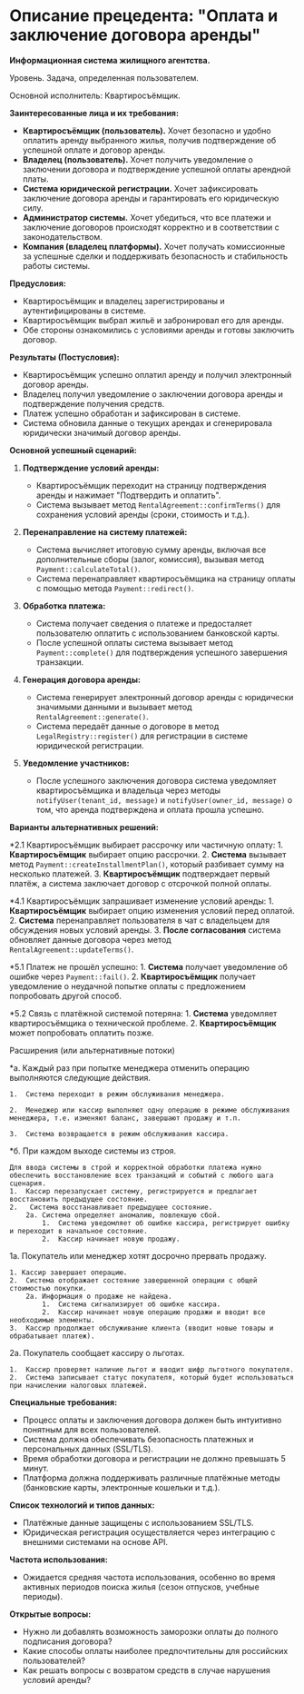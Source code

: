 # Описание прецедента: "Оплата и заключение договора аренды"

**Информационная система жилищного агентства.**

Уровень. Задача, определенная пользователем.

Основной исполнитель: Квартиросъёмщик.

**Заинтересованные лица и их требования:**

- **Квартиросъёмщик (пользователь).** Хочет безопасно и удобно оплатить аренду выбранного жилья, получив подтверждение об успешной оплате и договор аренды.
- **Владелец (пользователь).** Хочет получить уведомление о заключении договора и подтверждение успешной оплаты арендной платы.
- **Система юридической регистрации.** Хочет зафиксировать заключение договора аренды и гарантировать его юридическую силу.
- **Администратор системы.** Хочет убедиться, что все платежи и заключение договоров происходят корректно и в соответствии с законодательством.
- **Компания (владелец платформы).** Хочет получать комиссионные за успешные сделки и поддерживать безопасность и стабильность работы системы.

**Предусловия:**

- Квартиросъёмщик и владелец зарегистрированы и аутентифицированы в системе.
- Квартиросъёмщик выбрал жильё и забронировал его для аренды.
- Обе стороны ознакомились с условиями аренды и готовы заключить договор.

**Результаты (Постусловия):**

- Квартиросъёмщик успешно оплатил аренду и получил электронный договор аренды.
- Владелец получил уведомление о заключении договора аренды и подтверждение получения средств.
- Платеж успешно обработан и зафиксирован в системе.
- Система обновила данные о текущих арендах и сгенерировала юридически значимый договор аренды.

**Основной успешный сценарий:**

1. **Подтверждение условий аренды:**
   - Квартиросъёмщик переходит на страницу подтверждения аренды и нажимает "Подтвердить и оплатить".
   - Система вызывает метод `RentalAgreement::confirmTerms()` для сохранения условий аренды (сроки, стоимость и т.д.).

2. **Перенаправление на систему платежей:**
   - Система вычисляет итоговую сумму аренды, включая все дополнительные сборы (залог, комиссия), вызывая метод `Payment::calculateTotal()`.
   - Система перенаправляет квартиросъёмщика на страницу оплаты с помощью метода `Payment::redirect()`.

3. **Обработка платежа:**
   - Система получает сведения о платеже и предосталяет пользователю оплатить с использованием банковской карты.
   - После успешной оплаты система вызывает метод `Payment::complete()` для подтверждения успешного завершения транзакции.

4. **Генерация договора аренды:**
   - Система генерирует электронный договор аренды с юридически значимыми данными и вызывает метод `RentalAgreement::generate()`.
   - Система передаёт данные о договоре в метод `LegalRegistry::register()` для регистрации в системе юридической регистрации.

5. **Уведомление участников:**
   - После успешного заключения договора система уведомляет квартиросъёмщика и владельца через методы `notifyUser(tenant_id, message)` и `notifyUser(owner_id, message)` о том, что аренда подтверждена и оплата прошла успешно.

**Варианты альтернативных решений:**

   *2.1 Квартиросъёмщик выбирает рассрочку или частичную оплату:
      1. **Квартиросъёмщик** выбирает опцию рассрочки.
      2. **Система** вызывает метод `Payment::createInstallmentPlan()`, который разбивает сумму на несколько платежей.
      3. **Квартиросъёмщик** подтверждает первый платёж, а система заключает договор с отсрочкой полной оплаты.

   *4.1 Квартиросъёмщик запрашивает изменение условий аренды:
      1. **Квартиросъёмщик** выбирает опцию изменения условий перед оплатой.
      2. **Система** перенаправляет пользователя в чат с владельцем для обсуждения новых условий аренды.
      3. **После согласования** система обновляет данные договора через метод `RentalAgreement::updateTerms()`.

   *5.1 Платеж не прошёл успешно:
      1. **Система** получает уведомление об ошибке через `Payment::fail()`.
      2. **Квартиросъёмщик** получает уведомление о неудачной попытке оплаты с предложением попробовать другой способ.

   *5.2 Связь с платёжной системой потеряна:
      1. **Система** уведомляет квартиросъёмщика о технической проблеме.
      2. **Квартиросъёмщик** может попробовать оплатить позже.

Расширения (или альтернативные потоки) 

*а. Каждый раз при попытке менеджера отменить операцию выполняются следующие дей­ствия.

    1.	Система переходит в режим обслуживания менеджера.

    2.	Менеджер или кассир выполняют одну операцию в режиме обслуживания менеджера, т.е. изменяют баланс, завершают продажу и т.п.

    3.	Система возвращается в режим обслуживания кассира.

*б. При каждом выходе системы из строя.

    Для ввода системы в строй и корректной обработки платежа нужно обеспечить восстанов­ление всех транзакций и событий с любого шага сценария. 
    1.	Кассир перезапускает систему, регистрируется и предлагает восстановить предыдущее состояние.
    2.	 Система восстанавливает предыдущее состояние.
        2а. Система определяет аномалию, повлекшую сбой.
            1.	Система уведомляет об ошибке кассира, регистрирует ошибку и переходит в на­чальное состояние.
            2.	Кассир начинает новую продажу.

1а. Покупатель или менеджер хотят досрочно прервать продажу.

    1. Кассир завершает операцию.
    2.	Система отображает состояние завершенной операции с общей стоимостью покупки.
        2а. Информация о продаже не найдена.
            1.	Система сигнализирует об ошибке кассира.
            2.	Кассир начинает новую операцию продажи и вводит все необходимые элементы.
    3.	Кассир продолжает обслуживание клиента (вводит новые товары и обрабатывает платеж).

2а. Покупатель сообщает кассиру о льготах.

    1.	Кассир проверяет наличие льгот и вводит шифр льготного покупателя.
    2.	Система записывает статус покупателя, который будет использоваться при начислении налоговых платежей.


 **Специальные требования:**

- Процесс оплаты и заключения договора должен быть интуитивно понятным для всех пользователей.
- Система должна обеспечивать безопасность платежных и персональных данных (SSL/TLS).
- Время обработки договора и регистрации не должно превышать 5 минут.
- Платформа должна поддерживать различные платёжные методы (банковские карты, электронные кошельки и т.д.).

 **Список технологий и типов данных:**

- Платёжные данные защищены с использованием SSL/TLS.
- Юридическая регистрация осуществляется через интеграцию с внешними системами на основе API.

 **Частота использования:**

- Ожидается средняя частота использования, особенно во время активных периодов поиска жилья (сезон отпусков, учебные периоды).

 **Открытые вопросы:**

- Нужно ли добавлять возможность заморозки оплаты до полного подписания договора?
- Какие способы оплаты наиболее предпочтительны для российских пользователей?
- Как решать вопросы с возвратом средств в случае нарушения условий аренды?
